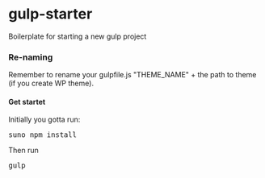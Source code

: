 gulp-starter
============

Boilerplate for starting a new gulp project

<h3>
	Re-naming
</h3>
<p>
	Remember to rename your gulpfile.js "THEME_NAME" + the path to theme (if you create WP theme).
</p>
<h4>
	Get startet
</h4>
<p>
	Initially you gotta run: <pre>suno npm install</pre>
</p>
<p>
	Then run <pre>gulp</pre>
</p>